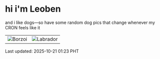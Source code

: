# hi i'm Leoben

and i like dogs—so have some random dog pics that change whenever my CRON feels like it

|  |  |
|--------|----------|
| ![Borzoi](https://random-dog-vercel.vercel.app/api/random-borzoi?v=1760981024) | ![Labrador](https://random-dog-vercel.vercel.app/api/random-labrador?v=1760981024) |

Last updated: 2025-10-21 01:23 PHT
